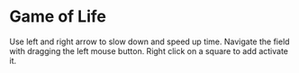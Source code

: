 # Game of Life
Use left and right arrow to slow down and speed up time.
Navigate the field with dragging the left mouse button.
Right click on a square to add activate it.
